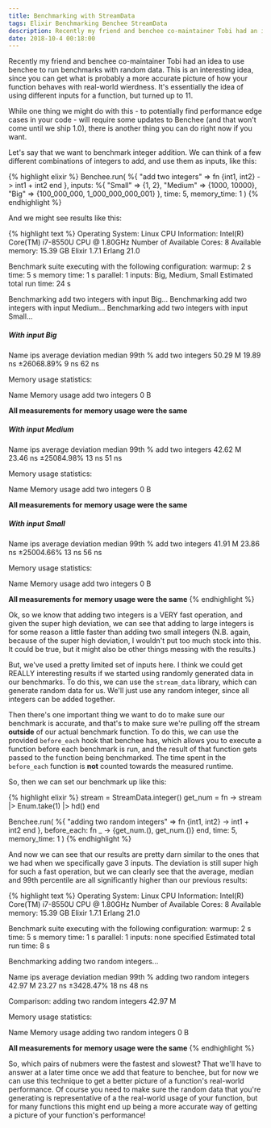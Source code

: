 ```yaml
---
title: Benchmarking with StreamData
tags: Elixir Benchmarking Benchee StreamData
description: Recently my friend and benchee co-maintainer Tobi had an idea to use benchee to run benchmarks with random data
date: 2018-10-4 00:18:00
---
```


Recently my friend and benchee co-maintainer Tobi had an idea to use benchee to
run benchmarks with random data. This is an interesting idea, since you can get
what is probably a more accurate picture of how your function behaves with
real-world wierdness. It's essentially the idea of using different inputs for a
function, but turned up to 11.

While one thing we might do with this - to potentially find performance edge
cases in your code - will require some updates to Benchee (and that won't come
until we ship 1.0), there is another thing you can do right now if you want.


Let's say that we want to benchmark integer addition. We can think of a few
different combinations of integers to add, and use them as inputs, like this:

{% highlight elixir %}
Benchee.run(
  %{
    "add two integers" => fn {int1, int2} -> int1 + int2 end
  },
  inputs: %{
    "Small" => {1, 2},
    "Medium" => {1000, 10000},
    "Big" => {100_000_000, 1_000_000_000_001}
  },
  time: 5,
  memory_time: 1
)
{% endhighlight %}

And we might see results like this:

{% highlight text %}
Operating System: Linux
CPU Information: Intel(R) Core(TM) i7-8550U CPU @ 1.80GHz
Number of Available Cores: 8
Available memory: 15.39 GB
Elixir 1.7.1
Erlang 21.0

Benchmark suite executing with the following configuration:
warmup: 2 s
time: 5 s
memory time: 1 s
parallel: 1
inputs: Big, Medium, Small
Estimated total run time: 24 s


Benchmarking add two integers with input Big...
Benchmarking add two integers with input Medium...
Benchmarking add two integers with input Small...

##### With input Big #####
Name                       ips        average  deviation         median         99th %
add two integers       50.29 M       19.89 ns ±26068.89%           9 ns          62 ns

Memory usage statistics:

Name                Memory usage
add two integers             0 B

**All measurements for memory usage were the same**

##### With input Medium #####
Name                       ips        average  deviation         median         99th %
add two integers       42.62 M       23.46 ns ±25084.98%          13 ns          51 ns

Memory usage statistics:

Name                Memory usage
add two integers             0 B

**All measurements for memory usage were the same**

##### With input Small #####
Name                       ips        average  deviation         median         99th %
add two integers       41.91 M       23.86 ns ±25004.66%          13 ns          56 ns

Memory usage statistics:

Name                Memory usage
add two integers             0 B

**All measurements for memory usage were the same**
{% endhighlight %}

Ok, so we know that adding two integers is a VERY fast operation, and given the
super high deviation, we can see that adding to large integers is for some
reason a little faster than adding two small integers (N.B. again, because of
the super high deviation, I wouldn't put too much stock into this. It could be
true, but it might also be other things messing with the results.)

But, we've used a pretty limited set of inputs here. I think we could get REALLY
interesting results if we started using randomly generated data in our
benchmarks. To do this, we can use the `stream_data` library, which can generate
random data for us. We'll just use any random integer, since all integers can be
added together.

Then there's one important thing we want to do to make sure our benchmark is
accurate, and that's to make sure we're pulling off the stream **outside** of
our actual benchmark function. To do this, we can use the provided `before_each`
hook that benchee has, which allows you to execute a function before each
benchmark is run, and the result of that function gets passed to the function
being benchmarked. The time spent in the `before_each` function is **not**
counted towards the measured runtime.

So, then we can set our benchmark up like this:

{% highlight elixir %}
stream = StreamData.integer()
get_num = fn -> stream |> Enum.take(1) |> hd() end

Benchee.run(
  %{
    "adding two random integers" => fn {int1, int2} -> int1 + int2 end
  },
  before_each: fn _ -> {get_num.(), get_num.()} end,
  time: 5,
  memory_time: 1
)
{% endhighlight %}

And now we can see that our results are pretty darn similar to the ones that we
had when we specifically gave 3 inputs. The deviation is still super high for
such a fast operation, but we can clearly see that the average, median and 99th
percentile are all significantly higher than our previous results:

{% highlight text %}
Operating System: Linux
CPU Information: Intel(R) Core(TM) i7-8550U CPU @ 1.80GHz
Number of Available Cores: 8
Available memory: 15.39 GB
Elixir 1.7.1
Erlang 21.0

Benchmark suite executing with the following configuration:
warmup: 2 s
time: 5 s
memory time: 1 s
parallel: 1
inputs: none specified
Estimated total run time: 8 s


Benchmarking adding two random integers...

Name                                     ips        average  deviation         median         99th %
adding two random integers           42.97 M       23.27 ns  ±3428.47%          18 ns          48 ns

Comparison:
adding two random integers           42.97 M

Memory usage statistics:

Name                              Memory usage
adding two random integers                 0 B

**All measurements for memory usage were the same**
{% endhighlight %}

So, which pairs of nubmers were the fastest and slowest? That we'll have to
answer at a later time once we add that feature to benchee, but for now we can
use this technique to get a better picture of a function's real-world
performance. Of course you need to make sure the random data that you're
generating is representative of a the real-world usage of your function, but for
many functions this might end up being a more accurate way of getting a picture
of your function's performance!

